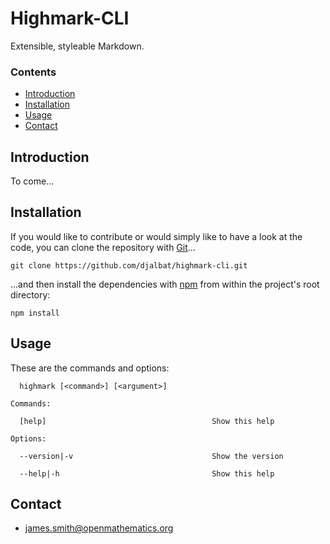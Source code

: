 # Highmark-CLI

Extensible, styleable Markdown.

### Contents

- [Introduction](#introduction)
- [Installation](#installation)
- [Usage](#usage)
- [Contact](#contact)

## Introduction

To come...

## Installation

If you would like to contribute or would simply like to have a look at the code, you can clone the repository with [Git](https://git-scm.com/)...

    git clone https://github.com/djalbat/highmark-cli.git

...and then install the dependencies with [npm](https://www.npmjs.com/) from within the project's root directory:

    npm install

## Usage

These are the commands and options:

```
  highmark [<command>] [<argument>]          

Commands:

  [help]                                     Show this help
  
Options:

  --version|-v                               Show the version

  --help|-h                                  Show this help
```

## Contact

* james.smith@openmathematics.org
